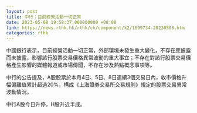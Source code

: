 ```yaml
---
layout: post
title: 中行：目前經營活動一切正常
date: 2023-05-08 19:58:37.000000000 +08:00
link: https://news.rthk.hk/rthk/ch/component/k2/1699734-20230508.htm
categories: rthk
---
```


中國銀行表示，目前經營活動一切正常，外部環境未發生重大變化，不存在應披露而未披露，影響該行股票交易價格異常波動的重大事宜；不存在對該行股票交易價格產生影響的媒體報道或市場傳聞，不存在涉及熱點概念事項等。

中行的公告提及，A股股票於本月4日、5日、8日連續3個交易日內，收市價格升幅偏離值累計超過20%，構成《上海證券交易所交易規則》規定的股票交易異常波動情況。

中行A股今日升停，H股升近半成。
